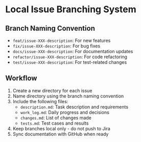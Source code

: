 # Local Issue Branching System

## Branch Naming Convention
- `feat/issue-XXX-description`: For new features
- `fix/issue-XXX-description`: For bug fixes
- `docs/issue-XXX-description`: For documentation updates
- `refactor/issue-XXX-description`: For code refactoring
- `test/issue-XXX-description`: For test-related changes

## Workflow
1. Create a new directory for each issue
2. Name directory using the branch naming convention
3. Include the following files:
   - `description.md`: Task description and requirements
   - `work_log.md`: Daily progress and decisions
   - `changes.md`: List of changes made
   - `tests.md`: Test cases and results
4. Keep branches local only - do not push to Jira
5. Sync documentation with GitHub when ready